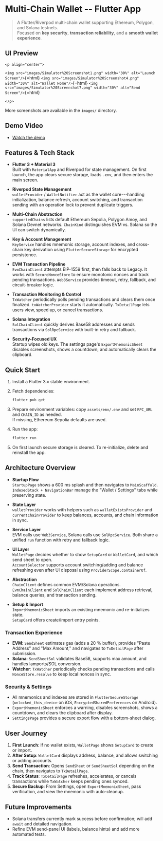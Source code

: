 # Multi-Chain Wallet -- Flutter App

> A Flutter/Riverpod multi-chain wallet supporting Ethereum, Polygon,
> and Solana testnets.\
> Focused on **key security**, **transaction reliability**, and a
> **smooth wallet experience**.

## UI Preview

```{=html}
<p align="center">
```
`<img src="images/Simulator%20Screenshot1.png" width="30%" alt="Launch Screen"/>`{=html}
`<img src="images/Simulator%20Screenshot4.png" width="30%" alt="Wallet Home"/>`{=html}
`<img src="images/Simulator%20Screenshot7.png" width="30%" alt="Send Screen"/>`{=html}
```{=html}
</p>
```
More screenshots are available in the `images/` directory.

## Demo Video

-   [Watch the demo](images/wallet_demo.mp4)

## Features & Tech Stack

-   **Flutter 3 + Material 3**\
    Built with `MaterialApp` and Riverpod for state management. On first
    launch, the app clears secure storage, loads `.env`, and then enters
    the main screen.

-   **Riverpod State Management**\
    `walletProvider` / `WalletNotifier` act as the wallet
    core---handling initialization, balance refresh, account switching,
    and transaction sending with an operation lock to prevent duplicate
    triggers.

-   **Multi-Chain Abstraction**\
    `supportedChains` lists default Ethereum Sepolia, Polygon Amoy, and
    Solana Devnet networks. `ChainKind` distinguishes EVM vs. Solana so
    the UI can switch dynamically.

-   **Key & Account Management**\
    `KeyService` handles mnemonic storage, account indexes, and
    cross-chain key derivation using `FlutterSecureStorage` for
    encrypted persistence.

-   **EVM Transaction Pipeline**\
    `EvmChainClient` attempts EIP-1559 first, then falls back to Legacy.
    It works with `SecureNonceStore` to ensure monotonic nonces and
    track pending transactions. `Web3Service` provides timeout, retry,
    fallback, and circuit-breaker logic.

-   **Transaction Monitoring & Control**\
    `TxWatcher` periodically polls pending transactions and clears them
    once finalized. `txWatcherProvider` starts it automatically.
    `TxDetailPage` lets users view, speed up, or cancel transactions.

-   **Solana Integration**\
    `SolChainClient` quickly derives Base58 addresses and sends
    transactions via `SolRpcService` with built-in retry and fallback.

-   **Security-Focused UX**\
    Startup wipes old keys. The settings page's `ExportMnemonicSheet`
    disables screenshots, shows a countdown, and automatically clears
    the clipboard.

## Quick Start

1.  Install a Flutter 3.x stable environment.

2.  Fetch dependencies:

    ``` bash
    flutter pub get
    ```

3.  Prepare environment variables: copy `assets/env/.env` and set
    `RPC_URL` and `CHAIN_ID` as needed.\
    If missing, Ethereum Sepolia defaults are used.

4.  Run the app:

    ``` bash
    flutter run
    ```

5.  On first launch secure storage is cleared. To re-initialize, delete
    and reinstall the app.

## Architecture Overview

-   **Startup Flow**\
    `StartupPage` shows a 600 ms splash and then navigates to
    `MainScaffold`.\
    `IndexedStack + NavigationBar` manage the "Wallet / Settings" tabs
    while preserving state.

-   **State Layer**\
    `walletProvider` works with helpers such as `walletExistsProvider`
    and `currentChainProvider` to keep balances, accounts, and chain
    information in sync.

-   **Service Layer**\
    EVM calls use `Web3Service`, Solana calls use `SolRpcService`. Both
    share a unified `run` function with retry and fallback logic.

-   **UI Layer**\
    `WalletPage` decides whether to show `SetupCard` or `WalletCard`,
    and which send sheet to open.\
    `AccountSelector` supports account switching/adding and balance
    refreshing even after UI disposal using `ProviderScope.containerOf`.

-   **Abstraction**\
    `ChainClient` defines common EVM/Solana operations.\
    `EvmChainClient` and `SolChainClient` each implement address
    retrieval, balance queries, and transaction sending.

-   **Setup & Import**\
    `ImportMnemonicSheet` imports an existing mnemonic and
    re-initializes state.\
    `SetupCard` offers create/import entry points.

### Transaction Experience

-   **EVM**: `SendSheet` estimates gas (adds a 20 % buffer), provides
    "Paste Address" and "Max Amount," and navigates to `TxDetailPage`
    after submission.
-   **Solana**: `SendSheetSol` validates Base58, supports max amount,
    and handles lamports/SOL conversion.
-   **Watcher**: `TxWatcher` periodically checks pending transactions
    and calls `NonceStore.resolve` to keep local nonces in sync.

### Security & Settings

-   All mnemonics and indexes are stored in `FlutterSecureStorage`
    (`unlocked_this_device` on iOS, `EncryptedSharedPreferences` on
    Android).
-   `ExportMnemonicSheet` enforces a warning, disables screenshots,
    shows a countdown, and clears the clipboard after display.
-   `SettingsPage` provides a secure export flow with a bottom-sheet
    dialog.

## User Journey

1.  **First Launch**: If no wallet exists, `WalletPage` shows
    `SetupCard` to create or import.
2.  **After Setup**: `WalletCard` displays address, balance, and allows
    switching or adding accounts.
3.  **Send Transaction**: Opens `SendSheet` or `SendSheetSol` depending
    on the chain, then navigates to `TxDetailPage`.
4.  **Track Status**: `TxDetailPage` refreshes, accelerates, or cancels
    transactions while `TxWatcher` keeps pending ones synced.
5.  **Secure Backup**: From Settings, open `ExportMnemonicSheet`, pass
    verification, and view the mnemonic with auto-cleanup.

## Future Improvements

-   Solana transfers currently mark success before confirmation; will
    add `await` and detailed navigation.
-   Refine EVM send-panel UI (labels, balance hints) and add more
    automated tests.
